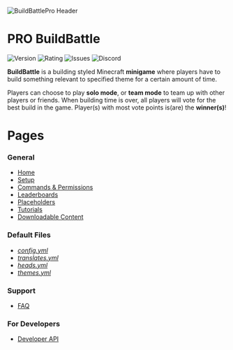 ![BuildBattlePro Header](https://i.imgur.com/4xWDCJJ.png)
# PRO BuildBattle 
![Version](https://img.shields.io/spiget/version/49587?label=Latest%20Official%20Release)
![Rating](https://img.shields.io/spiget/stars/49587?label=Rating)
![Issues](https://img.shields.io/github/issues/Drawethree/PRO-BuildBattle?label=Issues&logo=GitHub)
![Discord](https://img.shields.io/discord/505846258867372033?label=Discord&logo=Discord)


**BuildBattle** is a building styled Minecraft **minigame** where players have to build something relevant to specified theme for a certain amount of time. 

Players can choose to play **solo mode**, or **team mode** to team up with other players or friends. When building time is over, all players will vote for the best build in the game. Player(s) with most vote points is(are) the **winner(s)**!

# Pages
### General
* [Home](https://github.com/Drawethree/PRO-BuildBattle/wiki)
* [Setup](https://github.com/Drawethree/PRO-BuildBattle/wiki/Setup)
* [Commands & Permissions](https://github.com/Drawethree/PRO-BuildBattle/wiki/Commands-&-Permissions)
* [Leaderboards](https://github.com/Drawethree/PRO-BuildBattle/wiki/Leaderboards)
* [Placeholders](https://github.com/Drawethree/PRO-BuildBattle/wiki/Placeholders)
* [Tutorials](https://github.com/Drawethree/PRO-BuildBattle/wiki/Tutorials)
* [Downloadable Content](https://github.com/Drawethree/PRO-BuildBattle/wiki/Downloadable-Content)
### Default Files
* [_config.yml_](https://github.com/Drawethree/PRO-BuildBattle/wiki/config.yml)
* [_translates.yml_](https://github.com/Drawethree/PRO-BuildBattle/wiki/translates.yml)
* [_heads.yml_](https://github.com/Drawethree/PRO-BuildBattle/wiki/heads.yml)
* [_themes.yml_](https://github.com/Drawethree/PRO-BuildBattle/wiki/themes.yml)
### Support
* [FAQ](https://github.com/Drawethree/PRO-BuildBattle/wiki/Frequently-Asked-Questions)
### For Developers
* [Developer API](https://github.com/Drawethree/PRO-BuildBattle/wiki/Developer-API)
